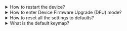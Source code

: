 <details>
<summary>How to restart the device?</summary>
Press the button on the back of the device (next to the USB port).
</details>

<details>
<summary>How to enter Device Firmware Upgrade (DFU) mode?</summary>
Double-click the reset button quickly. Connect to the PC with the USB cable. 
The device should appear as a mass storage device.
You can copy a new UF2 firmware file directly to the root folder of the device.
Wait for it to eject itself. That's it!
</details>

<details>
<summary>How to reset all the settings to defaults?</summary>
Please see the <a href="https://zmk.dev/docs/config/settings#clearing-persisted-setting">corresponding section</a> of ZMK docs.
</details>

<details>
<summary>What is the default keymap?</summary>
You will find the keymap description at the <a href="https://github.com/efogtech/endgame-trackball/tree/main?tab=readme-ov-file#default-keymap">root README</a>.
</details>
